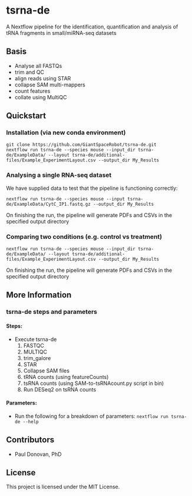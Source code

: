 # tsrna-de

A Nextflow pipeline for the identification, quantification and analysis of tRNA fragments in small/miRNA-seq datasets

## Basis

* Analyse all FASTQs
* trim and QC 
* align reads using STAR 
* collapse SAM multi-mappers
* count features
* collate using MultiQC

## Quickstart


### Installation (via new conda environment)
```
git clone https://github.com/GiantSpaceRobot/tsrna-de.git
nextflow run tsrna-de --species mouse --input_dir tsrna-de/ExampleData/ --layout tsrna-de/additional-files/Example_ExperimentLayout.csv --output_dir My_Results
```

### Analysing a single RNA-seq dataset
We have supplied data to test that the pipeline is functioning correctly:

```
nextflow run tsrna-de --species mouse --input tsrna-de/ExampleData/CytC_IP1.fastq.gz --output_dir My_Results
```

On finishing the run, the pipeline will generate PDFs and CSVs in the specified output directory

### Comparing two conditions (e.g. control vs treatment)
```
nextflow run tsrna-de --species mouse --input_dir tsrna-de/ExampleData/ --layout tsrna-de/additional-files/Example_ExperimentLayout.csv --output_dir My_Results
```

On finishing the run, the pipeline will generate PDFs and CSVs in the specified output directory

## More Information
### tsrna-de steps and parameters 
#### Steps:
* Execute tsrna-de 
  1. FASTQC 
  2. MULTIQC
  3. trim_galore
  4. STAR
  5. Collapse SAM files
  6. tRNA counts (using featureCounts)
  7. tsRNA counts (using SAM-to-tsRNAcount.py script in bin)
  8. Run DESeq2 on tsRNA counts
#### Parameters:
* Run the following for a breakdown of parameters:
`nextflow run tsrna-de --help`

## Contributors
* Paul Donovan, PhD

## License
This project is licensed under the MIT License.

